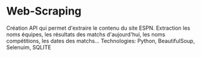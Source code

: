 # Web-Scraping
Création API qui permet d'extraire le contenu du site ESPN.
Extraction les noms équipes, les résultats des matchs d'aujourd'hui, les noms compétitions, les dates des matchs...
Technologies: Python, BeautifulSoup, Selenuim, SQLITE
